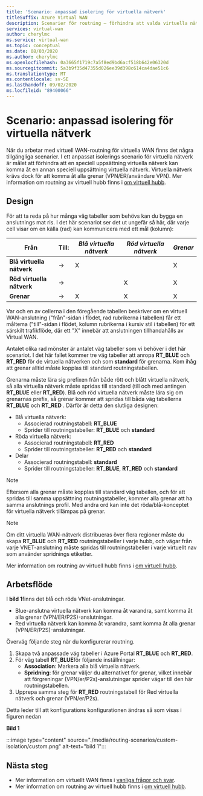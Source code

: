 ```yaml
---
title: 'Scenario: anpassad isolering för virtuella nätverk'
titleSuffix: Azure Virtual WAN
description: Scenarier för routning – förhindra att valda virtuella nätverk kan komma åt varandra
services: virtual-wan
author: cherylmc
ms.service: virtual-wan
ms.topic: conceptual
ms.date: 08/03/2020
ms.author: cherylmc
ms.openlocfilehash: 0a3665f1719c7a5f8ed9bd6acf518b642e06320d
ms.sourcegitcommit: 5a3b9f35d47355d026ee39d398c614ca4dae51c6
ms.translationtype: MT
ms.contentlocale: sv-SE
ms.lasthandoff: 09/02/2020
ms.locfileid: "89400066"
---
```

# <a name="scenario-custom-isolation-for-vnets"></a>Scenario: anpassad isolering för virtuella nätverk

När du arbetar med virtuell WAN-routning för virtuella WAN finns det några tillgängliga scenarier. I ett anpassat isolerings scenario för virtuella nätverk är målet att förhindra att en speciell uppsättning virtuella nätverk kan komma åt en annan speciell uppsättning virtuella nätverk. Virtuella nätverk krävs dock för att komma åt alla grenar (VPN/ER/användare VPN). Mer information om routning av virtuell hubb finns i [om virtuell hubb](about-virtual-hub-routing.md).

## <a name="design"></a><a name="design"></a>Design

För att ta reda på hur många väg tabeller som behövs kan du bygga en anslutnings mat ris. I det här scenariot ser det ut ungefär så här, där varje cell visar om en källa (rad) kan kommunicera med ett mål (kolumn):

| Från | Till:| *Blå virtuella nätverk* | *Röd virtuella nätverk* | *Grenar*|
|---|---|---|---|---|
| **Blå virtuella nätverk** |   &#8594;|      X        |               |       X      |
| **Röd virtuella nätverk**  |   &#8594;|              |       X       |       X      |
| **Grenar**   |   &#8594;|     X        |       X       |       X      |

Var och en av cellerna i den föregående tabellen beskriver om en virtuell WAN-anslutning ("från"-sidan i flödet, rad rubrikerna i tabellen) får ett måltema ("till"-sidan i flödet, kolumn rubrikerna i kursiv stil i tabellen) för ett särskilt trafikflöde, där ett "X" innebär att anslutningen tillhandahålls av Virtual WAN.

Antalet olika rad mönster är antalet väg tabeller som vi behöver i det här scenariot. I det här fallet kommer tre väg tabeller att anropa **RT_BLUE** och **RT_RED** för de virtuella nätverken och som **standard** för grenarna. Kom ihåg att grenar alltid måste kopplas till standard routningstabellen.

Grenarna måste lära sig prefixen från både rött och blått virtuella nätverk, så alla virtuella nätverk måste spridas till standard (till och med antingen **RT_BLUE** eller **RT_RED**). Blå och röd virtuella nätverk måste lära sig om grenarnas prefix, så grenar kommer att spridas till båda väg tabellerna **RT_BLUE** och **RT_RED** . Därför är detta den slutliga designen:

* Blå virtuella nätverk:
  * Associerad routningstabell: **RT_BLUE**
  * Sprider till routningstabeller: **RT_BLUE** och **standard**
* Röda virtuella nätverk:
  * Associerad routningstabell: **RT_RED**
  * Sprider till routningstabeller: **RT_RED** och **standard**
* Delar
  * Associerad routningstabell: **standard**
  * Sprider till routningstabeller: **RT_BLUE**, **RT_RED** och **standard**

> [!NOTE]
> Eftersom alla grenar måste kopplas till standard väg tabellen, och för att spridas till samma uppsättning routningstabeller, kommer alla grenar att ha samma anslutnings profil. Med andra ord kan inte det röda/blå-konceptet för virtuella nätverk tillämpas på grenar.

> [!NOTE]
> Om ditt virtuella WAN-nätverk distribueras över flera regioner måste du skapa **RT_BLUE** och **RT_RED** routningstabeller i varje hubb, och vägar från varje VNET-anslutning måste spridas till routningstabeller i varje virtuellt nav som använder spridnings etiketter.

Mer information om routning av virtuell hubb finns i [om virtuell hubb](about-virtual-hub-routing.md).

## <a name="workflow"></a><a name="architecture"></a>Arbetsflöde

I **bild 1**finns det blå och röda VNet-anslutningar.

* Blue-anslutna virtuella nätverk kan komma åt varandra, samt komma åt alla grenar (VPN/ER/P2S)-anslutningar.
* Red virtuella nätverk kan komma åt varandra, samt komma åt alla grenar (VPN/ER/P2S)-anslutningar.

Överväg följande steg när du konfigurerar routning.

1. Skapa två anpassade väg tabeller i Azure Portal **RT_BLUE** och **RT_RED**.
2. För väg tabell **RT_BLUE**för följande inställningar:
   * **Association**: Markera alla blå virtuella nätverk.
   * **Spridning**: för grenar väljer du alternativet för grenar, vilket innebär att förgreningar (VPN/er/P2s)-anslutningar sprider vägar till den här routningstabellen.
3. Upprepa samma steg för **RT_RED** routningstabell för Red virtuella nätverk och grenar (VPN/er/P2s).

Detta leder till att konfigurations konfigurationen ändras så som visas i figuren nedan

**Bild 1**

:::image type="content" source="./media/routing-scenarios/custom-isolation/custom.png" alt-text="bild 1":::

## <a name="next-steps"></a>Nästa steg

* Mer information om virtuellt WAN finns i [vanliga frågor och svar](virtual-wan-faq.md).
* Mer information om routning av virtuell hubb finns i [om virtuell hubb](about-virtual-hub-routing.md).
